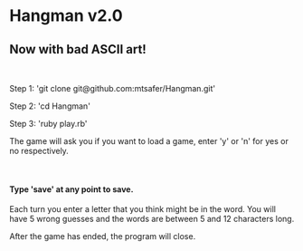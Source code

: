 <h1>Hangman v2.0</h1>
<h2>Now with bad ASCII art!</h2>
<br>

<p>Step 1: 'git clone git@github.com:mtsafer/Hangman.git'</p>
<p>Step 2: 'cd Hangman'</p>
<p>Step 3: 'ruby play.rb'</p>

<p>The game will ask you if you want to load a game, enter 'y' or 'n' for yes or no respectively.</p>
<br>
<h4>Type 'save' at any point to save.</h4>
<p>Each turn you enter a letter that you think might be in the word. You will have 5 wrong guesses and the words are between 5 and 12 characters long.</p>
<p>After the game has ended, the program will close.</p>